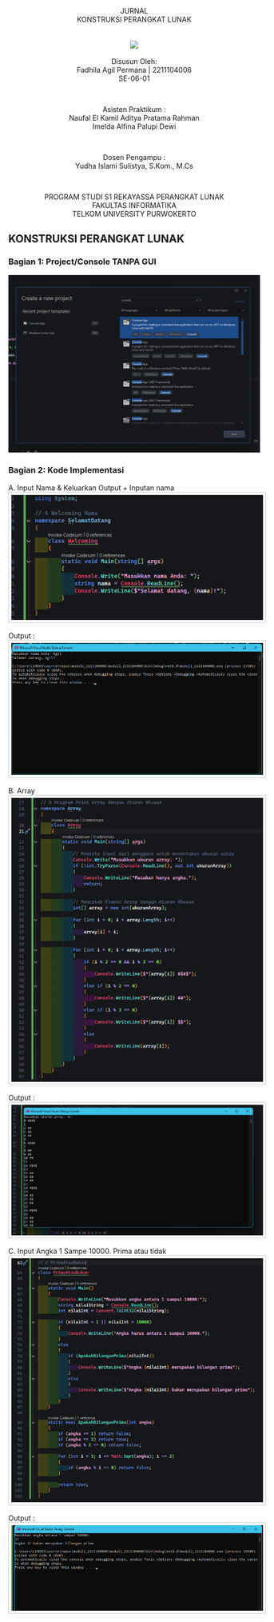 
<div align="center">
JURNAL <br>
KONSTRUKSI PERANGKAT LUNAK <br>
<br>
<!-- MODUL I <br> -->
<!-- JUDUL -->
 <br>

<img src="https://lac.telkomuniversity.ac.id/wp-content/uploads/2021/01/cropped-1200px-Telkom_University_Logo.svg-270x270.png" width="250px">

<br>

Disusun Oleh: <br>
Fadhila Agil Permana | 2211104006<br>
SE-06-01 <br>

<br>

Asisten Praktikum : <br>
Naufal El Kamil Aditya Pratama Rahman <br>
Imelda Alfina Palupi Dewi <br>

<br>

Dosen Pengampu : <br>
Yudha Islami Sulistya, S.Kom., M.Cs <br>

<br>

PROGRAM STUDI S1 REKAYASSA PERANGKAT LUNAK <br>
FAKULTAS INFORMATIKA <br> 
TELKOM UNIVERSITY PURWOKERTO <br>

</div>
<!-- ====================================================== -->

## KONSTRUKSI PERANGKAT LUNAK

### Bagian 1: Project/Console TANPA GUI
<img src="RES_Image\Jurnal\1.1.png">

### Bagian 2: Kode Implementasi

<!-- ====================================================== -->
A. Input Nama & Keluarkan Output + Inputan nama
<img src="RES_Image\Jurnal\2.1.png" alt="Project Creation Step 1" style="border: 1px solid #ccc; padding: 5px;">

Output :
<img src="RES_Image\Jurnal\2.1.1.png" alt="Project Creation Step 1" style="border: 1px solid #ccc; padding: 5px;">

<!-- ====================================================== -->
B. Array
<img src="RES_Image\Jurnal\2.2.png" alt="Project Creation Step 1" style="border: 1px solid #ccc; padding: 5px;">

Output :
<img src="RES_Image\Jurnal\2.2.1.png" alt="Project Creation Step 1" style="border: 1px solid #ccc; padding: 5px;">

<!-- ====================================================== -->
C. Input Angka 1 Sampe 10000. Prima atau tidak
<img src="RES_Image\Jurnal\2.3.png" alt="Project Creation Step 1" style="border: 1px solid #ccc; padding: 5px;">

Output :
<img src="RES_Image\Jurnal\2.3.1.png" alt="Project Creation Step 1" style="border: 1px solid #ccc; padding: 5px;">
